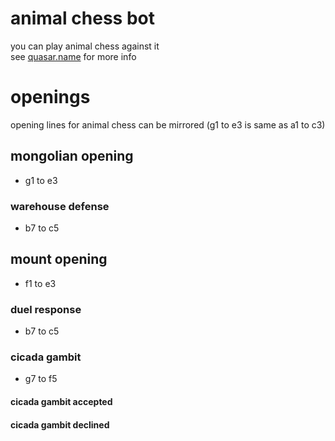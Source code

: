 # animal chess bot

you can play animal chess against it<br>
see [quasar.name](https://quasar.name) for more info

# openings

opening lines for animal chess
can be mirrored (g1 to e3 is same as a1 to c3)

## mongolian opening

- g1 to e3

### warehouse defense

- b7 to c5

## mount opening

- f1 to e3

### duel response

- b7 to c5

### cicada gambit

- g7 to f5

#### cicada gambit accepted


#### cicada gambit declined

